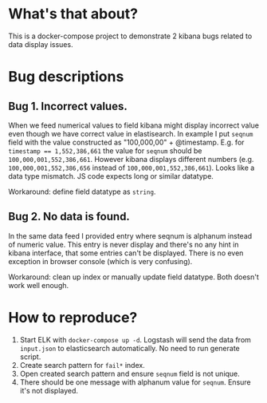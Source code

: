 # What's that about?

This is a docker-compose project to demonstrate 2 kibana bugs related to data display issues.

# Bug descriptions

## Bug 1. Incorrect values.

When we feed numerical values to field kibana might display incorrect value even though we have correct value in elastisearch.
In example I put `seqnum` field with the value constructed as "100,000,00" + @timestamp. E.g. for `timestamp == 1,552,386,661` the value for `seqnum` should be `100,000,001,552,386,661`.
However kibana displays different numbers (e.g. `100,000,001,552,386,656` instead of `100,000,001,552,386,661`). Looks like a data type mismatch. JS code expects long or similar datatype.

Workaround: define field datatype as `string`.

## Bug 2. No data is found.

In the same data feed I provided entry where seqnum is alphanum instead of numeric value. This entry is never display and there's no any hint in kibana interface, that some entries can't be displayed.
There is no even exception in browser console (which is very confusing).

Workaround: clean up index or manually update field datatype. Both doesn't work well enough.

# How to reproduce?

 1. Start ELK with `docker-compose up -d`. Logstash will send the data from `input.json` to elasticsearch automatically. No need to run generate script.
 2. Create search pattern for `fail*` index.
 3. Open created search pattern and ensure `seqnum` field is not unique.
 4. There should be one message with alphanum value for `seqnum`. Ensure it's not displayed.



